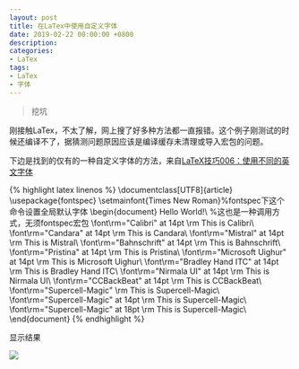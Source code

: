 ```yaml
---
layout: post
title: 在LaTex中使用自定义字体
date: 2019-02-22 00:00:00 +0800
description: 
categories:
- LaTex
tags: 
- LaTex
- 字体 
---
```


<blockquote class="blockquote-center">
    挖坑
</blockquote>

刚接触LaTex，不太了解，网上搜了好多种方法都一直报错。这个例子刚测试的时候还编译不了，据猜测问题原因应该是编译缓存未清理或导入宏包的问题。

下边是找到的仅有的一种自定义字体的方法，来自[LaTeX技巧006：使用不同的英文字体](https://blog.csdn.net/ProgramChangesWorld/article/details/51502730)

{% highlight latex linenos %}
\documentclass[UTF8]{article}
\usepackage{fontspec}
\setmainfont{Times New Roman}%fontspec下这个命令设置全局默认字体
\begin{document}
Hello World!\\
%这也是一种调用方式，无须fontspec宏包
\font\rm="Calibri" at 14pt \rm This is Calibri\\
\font\rm="Candara" at 14pt \rm This is Candara\\
\font\rm="Mistral" at 14pt \rm This is Mistral\\
\font\rm="Bahnschrift" at 14pt \rm This is Bahnschrift\\
\font\rm="Pristina" at 14pt \rm This is Pristina\\
\font\rm="Microsoft Uighur" at 14pt \rm This is Microsoft Uighur\\
\font\rm="Bradley Hand ITC" at 14pt \rm This is Bradley Hand ITC\\
\font\rm="Nirmala UI" at 14pt \rm This is Nirmala UI\\
\font\rm="CCBackBeat" at 14pt \rm This is CCBackBeat\\
\font\rm="Supercell-Magic" \rm This is Supercell-Magic\\
\font\rm="Supercell-Magic" at 14pt \rm This is Supercell-Magic\\
\font\rm="Supercell-Magic" at 18pt \rm This is Supercell-Magic\\
\end{document}
{% endhighlight %}

显示结果

![](https://kxchww.sn.files.1drv.com/y4pax8dqvZMf73-k6bwxCONZDE-xBunsCaXU5yi_fC3KuD95_uO-srbavq59JeWL9T40CeidcOHJ6GI2nT9iDdaa43cab0DIdEljyXameTDztmu97x8noms_9A6kJe97wfnMoBY4w59196zdloPBfKuK2xUYubWintjuRbECeLm1hk9LYEjy_0MhR2tsRaGuexo_KmEfhFU5y3SK7GMaKXn4A/2019-02-22%20-fonts.jpg) 

